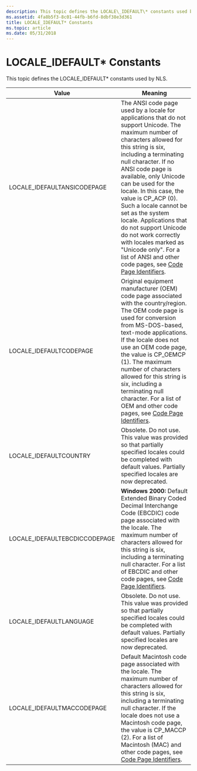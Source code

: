 ```yaml
---
description: This topic defines the LOCALE\_IDEFAULT\* constants used by NLS.
ms.assetid: 4fa8b5f3-8c01-44fb-b6fd-8dbf38e3d361
title: LOCALE_IDEFAULT* Constants
ms.topic: article
ms.date: 05/31/2018
---
```


# LOCALE\_IDEFAULT\* Constants

This topic defines the LOCALE\_IDEFAULT\* constants used by NLS.



| Value                          | Meaning                                                                                                                                                                                                                                                                                                                                                                                                                                                                                                                                                                 |
|--------------------------------|-------------------------------------------------------------------------------------------------------------------------------------------------------------------------------------------------------------------------------------------------------------------------------------------------------------------------------------------------------------------------------------------------------------------------------------------------------------------------------------------------------------------------------------------------------------------------|
| LOCALE\_IDEFAULTANSICODEPAGE   | The ANSI code page used by a locale for applications that do not support Unicode. The maximum number of characters allowed for this string is six, including a terminating null character. If no ANSI code page is available, only Unicode can be used for the locale. In this case, the value is CP\_ACP (0). Such a locale cannot be set as the system locale. Applications that do not support Unicode do not work correctly with locales marked as "Unicode only". For a list of ANSI and other code pages, see [Code Page Identifiers](code-page-identifiers.md). |
| LOCALE\_IDEFAULTCODEPAGE       | Original equipment manufacturer (OEM) code page associated with the country/region. The OEM code page is used for conversion from MS-DOS-based, text-mode applications. If the locale does not use an OEM code page, the value is CP\_OEMCP (1). The maximum number of characters allowed for this string is six, including a terminating null character. For a list of OEM and other code pages, see [Code Page Identifiers](code-page-identifiers.md).                                                                                                               |
| LOCALE\_IDEFAULTCOUNTRY        | Obsolete. Do not use. This value was provided so that partially specified locales could be completed with default values. Partially specified locales are now deprecated.                                                                                                                                                                                                                                                                                                                                                                                               |
| LOCALE\_IDEFAULTEBCDICCODEPAGE | **Windows 2000:** Default Extended Binary Coded Decimal Interchange Code (EBCDIC) code page associated with the locale. The maximum number of characters allowed for this string is six, including a terminating null character. For a list of EBCDIC and other code pages, see [Code Page Identifiers](code-page-identifiers.md).                                                                                                                                                                                                                                     |
| LOCALE\_IDEFAULTLANGUAGE       | Obsolete. Do not use. This value was provided so that partially specified locales could be completed with default values. Partially specified locales are now deprecated.                                                                                                                                                                                                                                                                                                                                                                                               |
| LOCALE\_IDEFAULTMACCODEPAGE    | Default Macintosh code page associated with the locale. The maximum number of characters allowed for this string is six, including a terminating null character. If the locale does not use a Macintosh code page, the value is CP\_MACCP (2). For a list of Macintosh (MAC) and other code pages, see [Code Page Identifiers](code-page-identifiers.md).                                                                                                                                                                                                              |



 

 

 



